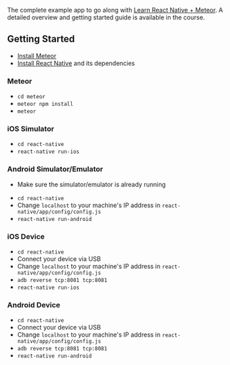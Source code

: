 The complete example app to go along with [Learn React Native + Meteor](http://handlebarlabs.teachable.com/p/react-native-meteor). A detailed overview and getting started guide is available in the course.

## Getting Started

- [Install Meteor](https://www.meteor.com/install)
- [Install React Native](https://facebook.github.io/react-native/docs/getting-started.html#content) and its dependencies

### Meteor

- `cd meteor`
- `meteor npm install`
- `meteor`

### iOS Simulator

- `cd react-native`
- `react-native run-ios`

### Android Simulator/Emulator

* Make sure the simulator/emulator is already running

- `cd react-native`
- Change `localhost` to your machine's IP address in `react-native/app/config/config.js`
- `react-native run-android`

### iOS Device

- `cd react-native`
- Connect your device via USB
- Change `localhost` to your machine's IP address in `react-native/app/config/config.js`
- `adb reverse tcp:8081 tcp:8081`
- `react-native run-ios`

### Android Device

- `cd react-native`
- Connect your device via USB
- Change `localhost` to your machine's IP address in `react-native/app/config/config.js`
- `adb reverse tcp:8081 tcp:8081`
- `react-native run-android`
